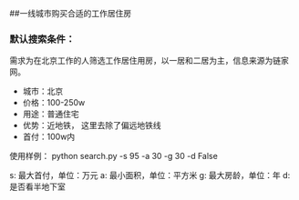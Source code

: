 ##一线城市购买合适的工作居住房

### 默认搜索条件：
需求为在北京工作的人筛选工作居住用房，以一居和二居为主，信息来源为链家网。
- 城市：北京
- 价格：100-250w
- 用途：普通住宅
- 优势：近地铁， 这里去除了偏远地铁线
- 首付：100w内


使用样例：
python search.py -s 95 -a 30 -g 30 -d False

s: 最大首付，单位：万元
a: 最小面积，单位：平方米
g: 最大房龄，单位：年
d: 是否看半地下室